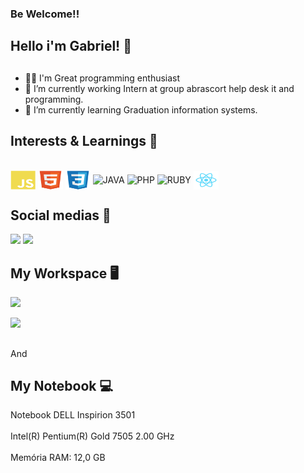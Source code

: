###  Be Welcome!!

<h2>Hello i'm Gabriel! 👋</h2>

##

- 👨‍💻 I'm Great programming enthusiast
- 🔭 I’m currently working Intern at group abrascort help desk it and programming.
- 🌱 I’m currently learning Graduation information systems.

##
<h2>Interests & Learnings 📖</h2>
<div style="display: inline_block"><br>
  <img align="center" alt="Js" height="30" width="40" src="https://raw.githubusercontent.com/devicons/devicon/master/icons/javascript/javascript-plain.svg">
  <img align="center" alt="HTML" height="30" width="40" src="https://raw.githubusercontent.com/devicons/devicon/master/icons/html5/html5-original.svg">
  <img align="center" alt="CSS" height="30" width="40" src="https://raw.githubusercontent.com/devicons/devicon/master/icons/css3/css3-original.svg">
  <img align="center" alt="JAVA" height="30" width="40" src="https://cdn.jsdelivr.net/gh/devicons/devicon/icons/java/java-original-wordmark.svg">
  <img align="center" alt="PHP" height="30" width="40" src="https://cdn.jsdelivr.net/gh/devicons/devicon/icons/php/php-original.svg">
  <img align="center" alt="RUBY" height="30" width="40" src="https://cdn.jsdelivr.net/gh/devicons/devicon/icons/ruby/ruby-original.svg">
  <img align="center" alt="PHP" height="30" width="40" src="https://raw.githubusercontent.com/github/explore/80688e429a7d4ef2fca1e82350fe8e3517d3494d/topics/react/react.png">
</div>

<!-- Social medias -->

<h2>Social medias 📢 </h2>


<a href="https://www.linkedin.com/in/gabrielnhaia/" target="_blank"><img src="https://img.shields.io/badge/-LinkedIn-%230077B5?style=for-the-badge&logo=linkedin&logoColor=white" target="_blank"></a>
 <a href="https://www.instagram.com/gabnhaia/" target="_blank"><img src="https://img.shields.io/badge/-Instagram-%23E4405F?style=for-the-badge&logo=instagram&logoColor=white" target="_blank"></a>
 
 ##
 
<!-- Workspace -->


<h2>My Workspace 🖥️</h2>

<a><img src="https://img.shields.io/badge/NVIDIA-RTX2060-76B900?style=for-the-badge&logo=nvidia&logoColor=white"></a>

<a><img src="https://img.shields.io/badge/AMD-Ryzen_5_4650G-ED1C24?style=for-the-badge&logo=amd&logoColor=white"></a>

##

And

##
<h2>My Notebook 💻</h2>

Notebook DELL Inspirion 3501<br><br>
Intel(R) Pentium(R) Gold 7505   2.00 GHz<br><br>
Memória RAM: 12,0 GB<br>
##
